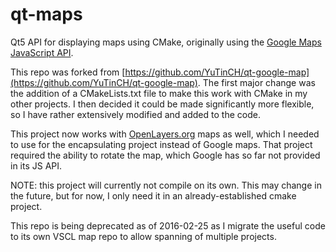 qt-maps
==============
Qt5 API for displaying maps using CMake, originally using the [Google Maps JavaScript API](https://developers.google.com/maps/web/).

This repo was forked from [https://github.com/YuTinCH/qt-google-map](https://github.com/YuTinCH/qt-google-map).  The first major change was the addition of a CMakeLists.txt file to make this work with CMake in my other projects.  I then decided it could be made significantly more flexible, so I have rather extensively modified and added to the code.

This project now works with [OpenLayers.org](http://openlayers.org) maps as well, which I needed to use for the encapsulating project instead of Google maps.  That project required the ability to rotate the map, which Google has so far not provided in its JS API.

NOTE: this project will currently not compile on its own.  This may change in the future, but for now, I only need it in an already-established cmake project.

This repo is being deprecated as of 2016-02-25 as I migrate the useful code to its own VSCL map repo to allow spanning of multiple projects.